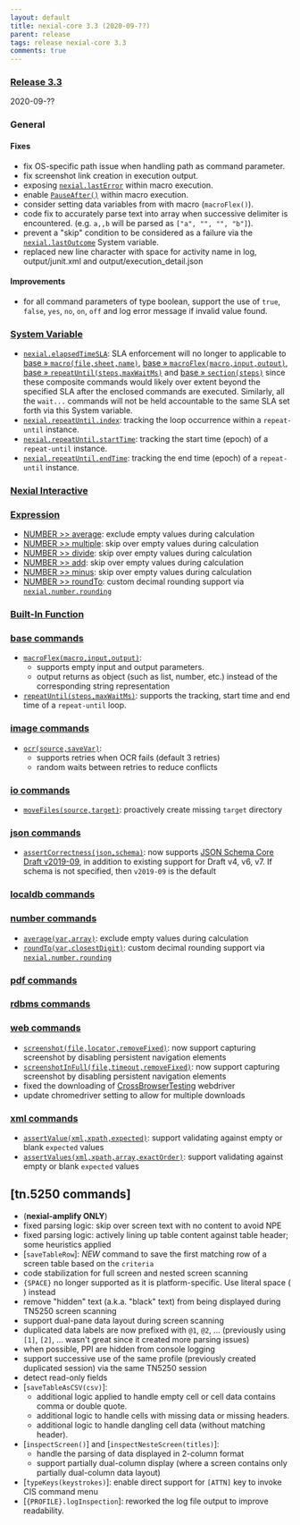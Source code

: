 ```yaml
---
layout: default
title: nexial-core 3.3 (2020-09-??)
parent: release
tags: release nexial-core 3.3
comments: true
---
```


### <a href="https://github.com/nexiality/nexial-core/releases/tag/nexial-core-v3.3_???" class="external-link" target="_nexial_link">Release 3.3</a>
2020-09-??


### General
#### Fixes
- fix OS-specific path issue when handling path as command parameter.
- fix screenshot link creation in execution output.
- exposing [`nexial.lastError`](../systemvars/index#nexial.lastError) within macro execution.
- enable [`PauseAfter()`](../flowcontrols/index#pausebefore--pauseafter) within macro execution.
- consider setting data variables from with macro (`macroFlex()`).
- code fix to accurately parse text into array when successive delimiter is encountered. 
  (e.g. `a,,b` will be parsed as `["a", "", "", "b"]`).
- prevent a "skip" condition to be considered as a failure via the 
  [`nexial.lastOutcome`](../systemvars/index#nexial.lastOutcome) System variable.
- replaced new line character with space for activity name in log, output/junit.xml and output/execution_detail.json  
#### Improvements
- for all command parameters of type boolean, support the use of `true`, `false`, `yes`, `no`, `on`, `off` and 
  log error message if invalid value found.


### [System Variable](../systemvars)
- [`nexial.elapsedTimeSLA`](../systemvars/index#nexial.elapsedTimeSLA): SLA enforcement will no longer to applicable to
  [base &raquo; `macro(file,sheet,name)`](../commands/base/macro(file,sheet,name)), 
  [base &raquo; `macroFlex(macro,input,output)`](../commands/base/macroFlex(macro,input,output)), 
  [base &raquo; `repeatUntil(steps,maxWaitMs)`](../commands/base/repeatUntil(steps,maxWaitMs)) and 
  [base &raquo; `section(steps)`](../commands/base/section(steps)) since these composite commands would likely over
  extent beyond the specified SLA after the enclosed commands are executed. Similarly, all the `wait...` commands will
  not be held accountable to the same SLA set forth via this System variable.
- [`nexial.repeatUntil.index`](../systemvars/index#nexial.repeatUntil.index): tracking the loop occurrence within a 
  `repeat-until` instance.
- [`nexial.repeatUntil.startTime`](../systemvars/index#nexial.repeatUntil.startTime): tracking the start time (epoch) 
  of a `repeat-until` instance.
- [`nexial.repeatUntil.endTime`](../systemvars/index#nexial.repeatUntil.endTime): tracking the end time (epoch) of a 
  `repeat-until` instance.


### [Nexial Interactive](../interactive)


### [Expression](../expressions)
- [NUMBER >> average](../expressions/NUMBERexpression#average): exclude empty values during calculation
- [NUMBER >> multiple](../expressions/NUMBERexpression#multiplynumbers): skip over empty values during calculation
- [NUMBER >> divide](../expressions/NUMBERexpression#dividenumbers): skip over empty values during calculation
- [NUMBER >> add](../expressions/NUMBERexpression#addnumbers): skip over empty values during calculation
- [NUMBER >> minus](../expressions/NUMBERexpression#minusnumbers): skip over empty values during calculation
- [NUMBER >> roundTo](../expressions/NUMBERexpression#roundtoclosestdigit): custom decimal rounding support via 
  [`nexial.number.rounding`](../systemvars/index#nexial.number.rounding)


### [Built-In Function](../functions)


### [base commands](../commands/base)
- [`macroFlex(macro,input,output)`](../commands/base/macroFlex(macro,input,output)): 
  - supports empty input and output parameters.
  - output returns as object (such as list, number, etc.) instead of the corresponding string representation
- [`repeatUntil(steps,maxWaitMs)`](../commands/base/repeatUntil(steps,maxWaitMs)): supports the tracking, start time 
  and end time of a `repeat-until` loop.


### [image commands](../commands/image)
- [`ocr(source,saveVar)`](../commands/image/ocr(source,saveVar)): 
  - supports retries when OCR fails (default 3 retries)
  - random waits between retries to reduce conflicts


### [io commands](../commands/io)
- [`moveFiles(source,target)`](../commands/io/moveFiles(source,target)): proactively create missing `target` directory


### [json commands](../commands/json)
- [`assertCorrectness(json,schema)`](../commands/json/assertCorrectness(json,schema)): now supports 
  [JSON Schema Core Draft v2019-09](http://json-schema.org/draft/2019-09/json-schema-core.html), in addition to 
  existing support for Draft v4, v6, v7. If schema is not specified, then `v2019-09` is the default


### [localdb commands](../commands/localdb)


### [number commands](../commands/number)
- [`average(var,array)`](../commands/number/average(var,array)): exclude empty values during calculation
- [`roundTo(var,closestDigit)`](../commands/number/roundTo(var,closestDigit)): custom decimal rounding support via 
  [`nexial.number.rounding`](../systemvars/index#nexial.number.rounding)


### [pdf commands](../commands/pdf)


### [rdbms commands](../commands/rdbms)


### [web commands](../commands/web)
- [`screenshot(file,locator,removeFixed)`](../commands/web/screenshot(file,locator,removeFixed)): now support capturing
  screenshot by disabling persistent navigation elements
- [`screenshotInFull(file,timeout,removeFixed)`](../commands/web/screenshotInFull(file,timeout,removeFixed)): now 
  support capturing screenshot by disabling persistent navigation elements
- fixed the downloading of [CrossBrowserTesting](https://crossbrowsertesting.com/) webdriver
- update chromedriver setting to allow for multiple downloads


### [xml commands](../commands/xml)
- [`assertValue(xml,xpath,expected)`](../commands/xml/assertValue(xml,xpath,expected)): support validating against 
  empty or blank `expected` values
- [`assertValues(xml,xpath,array,exactOrder)`](../commands/xml/assertValues(xml,xpath,array,exactOrder)): support 
  validating against empty or blank `expected` values


## [tn.5250 commands]
- (**nexial-amplify ONLY**)
- fixed parsing logic: skip over screen text with no content to avoid NPE
- fixed parsing logic: actively lining up table content against table header; some heuristics applied
- [`saveTableRow`]: *NEW* command to save the first matching row of a screen table based on the `criteria`
- code stabilization for full screen and nested screen scanning
- `{SPACE}` no longer supported as it is platform-specific. Use literal space (` `) instead
- remove "hidden" text (a.k.a. "black" text) from being displayed during TN5250 screen scanning
- support dual-pane data layout during screen scanning
- duplicated data labels are now prefixed with `@1`, `@2`, ... (previously using `[1]`, `[2]`, ... wasn't great since it created more parsing issues)
- when possible, PPI are hidden from console logging
- support successive use of the same profile (previously created duplicated session) via the same TN5250 session
- detect read-only fields
- [`saveTableAsCSV(csv)`]: 
  - additional logic applied to handle empty cell or cell data contains comma or double quote.
  - additional logic to handle cells with missing data or missing headers.
  - additional logic to handle dangling cell data (without matching header).
- [`inspectScreen()`] and [`inspectNesteScreen(titles)`]: 
  - handle the parsing of data displayed in 2-column format
  - support partially dual-column display (where a screen contains only partially dual-column data layout)
- [`typeKeys(keystrokes)`]: enable direct support for `[ATTN]` key to invoke CIS command menu
- [`{PROFILE}.logInspection`]: reworked the log file output to improve readability.
